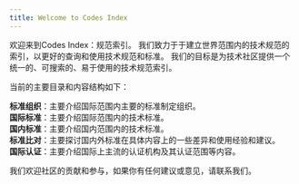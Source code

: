 ```yaml
---
title: Welcome to Codes Index
---
```

欢迎来到Codes Index：规范索引。
我们致力于于建立世界范围内的技术规范的索引，以更好的查询和使用技术规范和标准。
我们的目标是为技术社区提供一个统一的、可搜索的、易于使用的技术规范索引。

当前的主要目录和内容结构如下：
  
**标准组织**：主要介绍国际范围内主要的标准制定组织。  
**国际标准**：主要介绍国际范围内的技术标准。  
**国内标准**：主要介绍国内范围内的技术标准。  
**标准比对**：主要探讨国内外标准在具体内容上的一些差异和使用经验和建议。  
**国际认证**：主要介绍国际上主流的认证机构及其认证范围等内容。  

我们欢迎社区的贡献和参与，如果你有任何建议或意见，请联系我们。  




